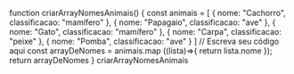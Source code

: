 function criarArrayNomesAnimais() {
    const animais = [
      { nome: "Cachorro", classificacao: "mamífero" },
      { nome: "Papagaio", classificacao: "ave" },
      { nome: "Gato", classificacao: "mamífero" },
      { nome: "Carpa", classificacao: "peixe" },
      { nome: "Pomba", classificacao: "ave" }
    ]
 // Escreva seu código aqui
const arrayDeNomes = animais.map
((lista)=>{
  return lista.nome
});
 return arrayDeNomes
}
criarArrayNomesAnimais
